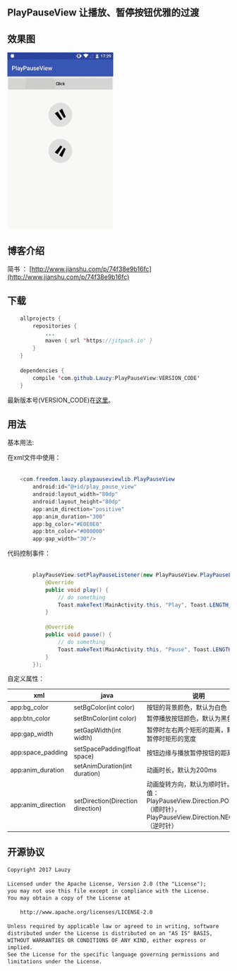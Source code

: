 ##   PlayPauseView  让播放、暂停按钮优雅的过渡

## 效果图

<img src="/Screenshot/20170812PlayPauseViewSR.gif" alt="screenshot" title="screenshot" width="240" height="400" />

## 博客介绍

简书 ： [http://www.jianshu.com/p/74f38e9b16fc](http://www.jianshu.com/p/74f38e9b16fc)

## 下载

```java
    allprojects {
	    repositories {
		    ...
		    maven { url 'https://jitpack.io' }
	    }
	}

    dependencies {
        compile 'com.github.Lauzy:PlayPauseView:VERSION_CODE'
	}
```

最新版本号(VERSION_CODE)在[这里](https://github.com/Lauzy/PlayPauseView/releases)。

## 用法

基本用法:

在xml文件中使用：

```java

    <com.freedom.lauzy.playpauseviewlib.PlayPauseView
        android:id="@+id/play_pause_view"
        android:layout_width="80dp"
        android:layout_height="80dp"
        app:anim_direction="positive"
        app:anim_duration="300"
        app:bg_color="#E0E0E0"
        app:btn_color="#000000"
        app:gap_width="30"/>

```

代码控制事件：

```java

        playPauseView.setPlayPauseListener(new PlayPauseView.PlayPauseListener() {
            @Override
            public void play() {
                // do something
                Toast.makeText(MainActivity.this, "Play", Toast.LENGTH_SHORT).show();
            }

            @Override
            public void pause() {
                // do something
                Toast.makeText(MainActivity.this, "Pause", Toast.LENGTH_SHORT).show();
            }
        });

```

自定义属性：

|xml                |java           |说明           |
|-------------------|---------------|---------------|
|app:bg_color       |setBgColor(int color)|按钮的背景颜色，默认为白色
|app:btn_color      |setBtnColor(int color)|暂停播放按钮颜色，默认为黑色
|app:gap_width      |setGapWidth(int width)|暂停时左右两个矩形的距离，默认为暂停时矩形的宽度
|app:space_padding  |setSpacePadding(float space)|按钮边缘与播放暂停按钮的距离
|app:anim_duration  |setAnimDuration(int duration)|动画时长，默认为200ms
|app:anim_direction |setDirection(Direction direction)|动画旋转方向，默认为顺时针。属性值：PlayPauseView.Direction.POSITIVE（顺时针），PlayPauseView.Direction.NEGATIVE（逆时针）


## 开源协议
```
Copyright 2017 Lauzy

Licensed under the Apache License, Version 2.0 (the "License");
you may not use this file except in compliance with the License.
You may obtain a copy of the License at

    http://www.apache.org/licenses/LICENSE-2.0

Unless required by applicable law or agreed to in writing, software
distributed under the License is distributed on an "AS IS" BASIS,
WITHOUT WARRANTIES OR CONDITIONS OF ANY KIND, either express or implied.
See the License for the specific language governing permissions and
limitations under the License.
```
